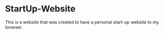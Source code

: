 # StartUp-Website
This is a website that was created to have a personal start-up website to my browser.

